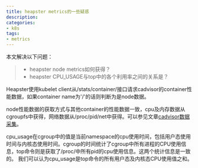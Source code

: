 ```yaml
---
title: heapster metrics的一些疑惑
description: 
categories:
- k8s
tags:
- metrics
---
```


本文解决以下问题：
>- heapster node metrics如何获得？
>- heapster CPU_USAGE与top中的各个利用率之间的关系是？


Heapster使用kubelet client从/stats/container/接口请求cadvisor的container性能数据，如果container name为'/'的话则判断为是node数据。

node性能数据的获取方式与其他container的性能数据一致，cpu及内存数据从cgroupfs中获得，网络数据从/proc/pid/net中获得。可以参见文章[cadvisor数据采集](https://larryck.github.io/k8s/2018/05/20/cadvisor%E6%95%B0%E6%8D%AE%E9%87%87%E9%9B%86/)。

cpu_usage在cgroup中的值是当前namespace的cpu使用时间，包括用户态使用时间与内核态使用时间。cgroup的时间统计了cgroup中所有进程的CPU使用信息，top命令则是获取了/proc/中所有pid的cpu使用信息。这两个统计信息是一致的。
我们可以认为cpu_usage是top命令的所有用户态及内核态CPU使用值之和。

